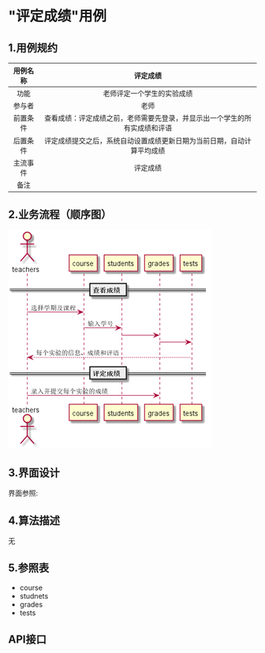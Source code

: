 # "评定成绩"用例
## 1.用例规约

|用例名称|评定成绩|
|:---:|:---:|
|功能|老师评定一个学生的实验成绩|
|参与者|老师|
|前置条件|查看成绩：评定成绩之前，老师需要先登录，并显示出一个学生的所有实成绩和评语|
|后置条件|评定成绩提交之后，系统自动设置成绩更新日期为当前日期，自动计算平均成绩|
|主流事件|评定成绩|
|备注||
## 2.业务流程（顺序图）
[![](../图片/顺序图_评定成绩.png)](../src/顺序图_评定成绩.puml)
## 3.界面设计
界面参照:
## 4.算法描述
无
## 5.参照表
* course
* studnets
* grades
* tests
## API接口